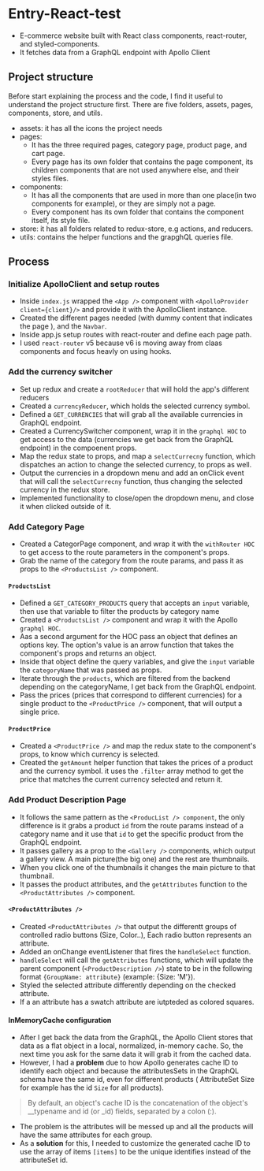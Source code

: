 # Entry-React-test
- E-commerce website built with React class components, react-router, and styled-components.
- It fetches data from a GraphQL endpoint with Apollo Client
## Project structure
Before start explaining the process and the code, I find it useful to understand the project structure first. There are five folders,  assets,  pages, components, store, and utils.
- assets: it has all the icons the project needs
- pages: 
  - It has the three required pages, category page, product page, and cart page.
  - Every page has its own folder that contains the page component, its children components that  are not used anywhere else, and their styles files.
- components:
  - It has all the components that are used in more than one place(in two components for example), or they are simply not a page.
  - Every component has its own folder that contains the component itself, its style file.
- store: it has all folders related to redux-store, e.g actions, and reducers.
- utils: contains the helper functions and the  grapghQL queries file. 
## Process
### Initialize ApolloClient and setup routes
- Inside `index.js` wrapped the `<App />` component with `<ApolloProvider client={client}/>` and provide it with the ApolloClient instance.
- Created the different pages needed (with dummy content that indicates the page ), and the `Navbar`.
- Inside app.js setup routes with react-router and define each page path.
- I used `react-router` v5 because v6 is moving away from claas components and focus heavly on using hooks.
### Add the currency switcher
- Set up redux and create a `rootReducer` that will hold the app's different reducers
- Created a `currencyReducer`, which holds the selected currency symbol. 
- Defined a `GET_CURRENCIES` that will grab all the available currencies in GraphQL endpoint.
- Created a CurrencySwitcher component, wrap it in the `graphql HOC` to get access to the data (currencies we get back from the GraphQL endpoint) in the compoenent props.
- Map the redux state to props, and map a `selectCurrecny` function, which dispatches an action to change the selected currency, to props as well.
- Output the currencies in a dropdown menu and add an onClick event that will call the `selectCurrecny` function, thus changing the selected currency in the redux store.
- Implemented functionality to close/open the dropdown menu, and close it when clicked outside of it.
### Add Category Page
- Created a CategorPage component, and wrap it with the `withRouter HOC` to get access to the route parameters in the component's props.
- Grab the name of the category from the route params, and pass it as props to the `<ProductsList />` component.
#### `ProductsList`
- Defined a `GET_CATEGORY_PRODUCTS` query that accepts an `input` variable, then use that variable to filter the products by category name
- Created a  `<ProductsList />` component and wrap it with the Apollo `graphql HOC`.
- Aas a second argument for the HOC pass an object that defines an options key. The option's value is an arrow function that takes the component's props and returns an object.
- Inside that object define the query variables, and give the `input` variable the `categoryName` that was passed as props.
- Iterate through the `products`, which are filtered from the backend depending on the categoryName, I get back from the GraphQL endpoint.
- Pass the prices (prices that correspond to different currencies) for a single product to the `<ProductPrice />` component, that will output a single price.
#### `ProductPrice`
- Created a `<ProductPrice />` and map the redux state to the component's props, to know which currency is selected.
- Created the `getAmount` helper function that takes the prices of a product and the currency symbol. it uses the `.filter` array method to get the price that matches the current currency selected and return it.
### Add Product Description Page
- It follows the same pattern as the `<ProducList /> component`, the only difference is it grabs a product `id` from the route params instead of a category name and it use that `id` to get the specific product from the GraphQL endpoint.
- It passes gallery as a prop to the `<Gallery />` components, which output a gallery view. A main picture(the big one) and the rest are thumbnails.
- When you click one of the thumbnails it changes the main picture to that thumbnail.
- It passes the product attributes, and the `getAttributes` function to the `<ProductAttributes />` component.
#### `<ProductAttributes />`
- Created `<ProductAttributes />` that output the differentt groups of controlled radio buttons (Size, Color..), Each radio button represents an attribute.
- Added an onChange eventListener that fires the `handleSelect` function.
- `handleSelect` will call the `getAttributes` functions, which will update the parent component (`<ProductDescription />`) state to be in the following format `{GroupName: attribute}` (example: {Size: 'M'}).
- Styled the selected attribute differently depending on the checked attribute.
- If a an attribute has a swatch attribute are iutpteded as colored squares.
#### InMemoryCache configuration
- After I get back the data from the GraphQL, the Apollo Client stores that data as a flat object in a local, normalized, in-memory cache. So, the next time you ask for the same data it will grab it from the cached data.
- However, I had a **problem** due to how Apollo generates cache ID to identify each object and because the attributesSets in the QraphQL schema have the same id, even for different products ( AttributeSet Size for example has the id `Size` for all products).
> By default, an object's cache ID is the concatenation of the object's __typename and id (or _id) fields, separated by a colon (:).
- The problem is the attributes will be messed up and all the products will have the  same attributes for each group.
- As a **solution** for this, I needed to customize the generated cache ID to use the array of items `[items]` to be the unique identifies instead of the attributeSet id.

